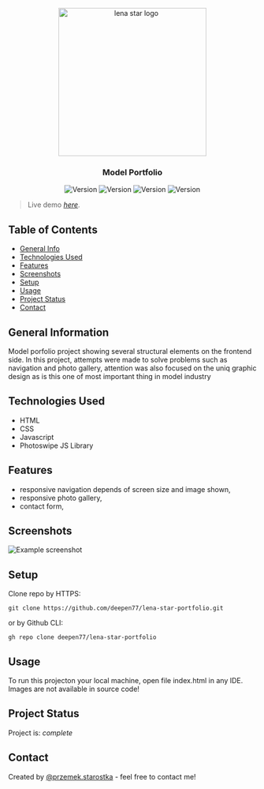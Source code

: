 <p align="center" style="padding: 20px>
  <a href="https://lena-star-porfoliov1.netlify.app" rel="noopener noreferrer">
    <img width="300" src="https://res.cloudinary.com/dxom9bksx/image/upload/v1646160865/sreenshots/lena-star-logo_xl07b5.jpg" alt="lena star logo">
  </a>
</p>
<h3 align="center">Model Portfolio</h3>

<p align="center">
    <img src="https://img.shields.io/badge/HTML--orange" alt="Version">
    <img src="https://img.shields.io/badge/CSS--blue" alt="Version">
    <img src="https://img.shields.io/badge/JS--yellow" alt="Version">
    <img src="https://img.shields.io/badge/PhotoSwipe-library-lightgrey" alt="Version">
</p>


> Live demo [_here_](https://lena-star-porfoliov1.netlify.app).


## Table of Contents
* [General Info](#general-information)
* [Technologies Used](#technologies-used)
* [Features](#features)
* [Screenshots](#screenshots)
* [Setup](#setup)
* [Usage](#usage)
* [Project Status](#project-status)
* [Contact](#contact)


## General Information
Model porfolio project showing several structural elements on the frontend side.
In this project, attempts were made to solve problems such as navigation and photo gallery,  attention was also focused on the uniq graphic design as is this one of most important thing in model industry


## Technologies Used
- HTML
- CSS
- Javascript
- Photoswipe JS Library


## Features
- responsive navigation depends of screen size and image shown,
- responsive photo gallery,
- contact form,


## Screenshots
![Example screenshot](https://res.cloudinary.com/dxom9bksx/image/upload/v1646149464/sreenshots/lena-portfolio-screenshot-smaller_c9uhdq.png)



## Setup
Clone repo by HTTPS:
```
git clone https://github.com/deepen77/lena-star-portfolio.git
```

or by Github CLI:
```
gh repo clone deepen77/lena-star-portfolio
```

## Usage
To run this projecton your local machine, open file index.html in any IDE.
Images are not available in source code!


## Project Status
Project is:  _complete_



## Contact
Created by [@przemek.starostka](https://www.przemekstarostka.com/) - feel free to contact me!
